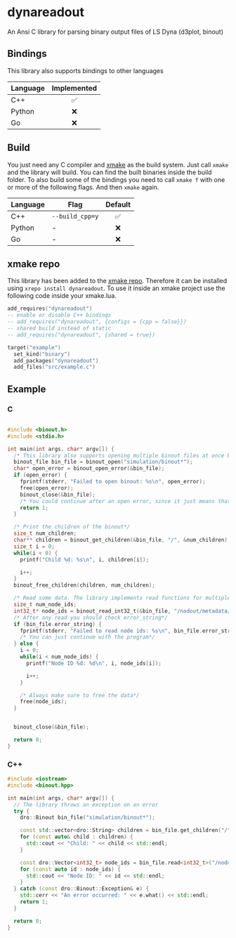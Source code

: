 # dynareadout

An Ansi C library for parsing binary output files of LS Dyna (d3plot, binout)

## Bindings

This library also supports bindings to other languages

| Language | Implemented |
| -------- | :---------: |
| C++      |      ✅      |
| Python   |      ❌      |
| Go       |      ❌      |

## Build

You just need any C compiler and [xmake](https://xmake.io) as the build system. Just call `xmake` and the library will build. You can find the built binaries inside the build folder. To also build some of the bindings you need to call `xmake f` with one or more of the following flags. And then `xmake` again.

| Language | Flag            | Default |
| -------- | --------------- | :-----: |
| C++      | `--build_cpp=y` |    ✅    |
| Python   | -               |    ❌    |
| Go       | -               |    ❌    |

## xmake repo

This library has been added to the [xmake repo](https://github.com/xmake-io/xmake-repo). Therefore it can be installed using `xrepo install dynareadout`. To use it inside an xmake project use the following code inside your xmake.lua.

```lua
add_requires("dynareadout")
-- enable or disable C++ bindings
-- add_requires("dynareadout", {configs = {cpp = false}})
-- shared build instead of static
-- add_requires("dynareadout", {shared = true})

target("example")
  set_kind("binary")
  add_packages("dynareadout")
  add_files("src/example.c")
```

## Example

### C

```c

#include <binout.h>
#include <stdio.h>

int main(int args, char* argv[]) {
  /* This library also supports opening multiple binout files at once by globing them*/
  binout_file bin_file = binout_open("simulation/binout*");
  char* open_error = binout_open_error(&bin_file);
  if (open_error) {
    fprintf(stderr, "Failed to open binout: %s\n", open_error);
    free(open_error);
    binout_close(&bin_file);
    /* You could continue after an open error, since it just means that one file failed to open, but in this example we quit*/
    return 1;
  }

  /* Print the children of the binout*/
  size_t num_children;
  char** children = binout_get_children(&bin_file, "/", &num_children);
  size_t i = 0;
  while(i < 0) {
    printf("Child %d: %s\n", i, children[i]);

    i++;
  }
  binout_free_children(children, num_children);

  /* Read some data. The library implements read functions for multiple types*/
  size_t num_node_ids;
  int32_t* node_ids = binout_read_int32_t(&bin_file, "/nodout/metadata/ids", &num_node_ids);
  /* After any read you should check error_string*/
  if (bin_file.error_string) {
    fprintf(stderr, "Failed to read node ids: %s\n", bin_file.error_string);
    /* You can just continue with the program*/
  } else {
    i = 0;
    while(i < num_node_ids) {
      printf("Node ID %d: %d\n", i, node_ids[i]);

      i++;
    }

    /* Always make sure to free the data*/
    free(node_ids);
  }


  binout_close(&bin_file);

  return 0;
}
```

### C++

```C++
#include <iostream>
#include <binout.hpp>

int main(int args, char* argv[]) {
  // The library throws an exception on an error
  try {
    dro::Binout bin_file("simulation/binout*");

    const std::vector<dro::String> children = bin_file.get_children("/");
    for (const auto& child : children) {
      std::cout << "Child: " << child << std::endl;
    }

    const dro::Vector<int32_t> node_ids = bin_file.read<int32_t>("/nodout/metadata/ids");
    for (const auto id : node_ids) {
      std::cout << "Node ID: " << id << std::endl;
    }
  } catch (const dro::Binout::Exception& e) {
    std::cerr << "An error occurred: " << e.what() << std::endl;
    return 1;
  }

  return 0;
}

```